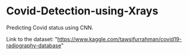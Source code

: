# Covid-Detection-using-Xrays
Predicting Covid status using CNN.

Link to the dataset: "https://www.kaggle.com/tawsifurrahman/covid19-radiography-database"
